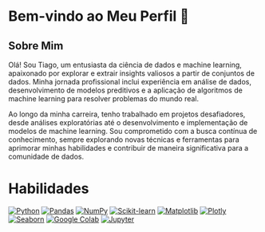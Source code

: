 # Bem-vindo ao Meu Perfil 👋

## Sobre Mim
Olá! Sou Tiago, um entusiasta da ciência de dados e machine learning, apaixonado por explorar e extrair insights valiosos a partir de conjuntos de dados. Minha jornada profissional inclui experiência em análise de dados, desenvolvimento de modelos preditivos e a aplicação de algoritmos de machine learning para resolver problemas do mundo real.

Ao longo da minha carreira, tenho trabalhado em projetos desafiadores, desde análises exploratórias até o desenvolvimento e implementação de modelos de machine learning. Sou comprometido com a busca contínua de conhecimento, sempre explorando novas técnicas e ferramentas para aprimorar minhas habilidades e contribuir de maneira significativa para a comunidade de dados.

# Habilidades

[![Python](https://img.shields.io/badge/Python-3776AB?style=for-the-badge&logo=python&logoColor=white)](https://www.python.org/)
[![Pandas](https://img.shields.io/badge/Pandas-150458?style=for-the-badge&logo=pandas&logoColor=red)](https://pandas.pydata.org/)
[![NumPy](https://img.shields.io/badge/NumPy-013243?style=for-the-badge&logo=numpy&logoColor=green)](https://numpy.org/)
[![Scikit-learn](https://img.shields.io/badge/Scikit--learn-F7931E?style=for-the-badge&logo=scikit-learn&logoColor=white)](https://scikit-learn.org/)
[![Matplotlib](https://img.shields.io/badge/Matplotlib-3776AB?style=for-the-badge&logo=python&logoColor=white)](https://matplotlib.org/)
[![Plotly](https://img.shields.io/badge/Plotly-3F4F75?style=for-the-badge&logo=plotly&logoColor=white)](https://plotly.com/)
[![Seaborn](https://img.shields.io/badge/Seaborn-3776AB?style=for-the-badge&logo=python&logoColor=white)](https://seaborn.pydata.org/)
[![Google Colab](https://img.shields.io/badge/Google_Colab-F9AB00?style=for-the-badge&logo=google-colab&logoColor=white)](https://colab.research.google.com/)
[![Jupyter](https://img.shields.io/badge/Jupyter-F37626?style=for-the-badge&logo=jupyter&logoColor=white)](https://jupyter.org/)




